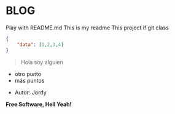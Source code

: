 # BLOG
Play with README.md
This is my readme
This project if git class

``` json
{
    "data": [1,2,3,4]
}
````
> Hola soy alguien

* otro punto
* más puntos

- Autor: Jordy

**Free Software, Hell Yeah!**